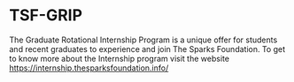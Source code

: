 # TSF-GRIP

The Graduate Rotational Internship Program is a unique offer for students and recent graduates to experience and join The Sparks Foundation.
To get to know more about the Internship program visit the website https://internship.thesparksfoundation.info/
